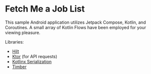 # Fetch Me a Job List

This sample Android application utilizes Jetpack Compose, Kotlin, and Coroutines. A small array of Kotlin Flows have been employed for your viewing pleasure.

Libraries:
* [Hilt](https://dagger.dev/hilt/)
* [Ktor](https://ktor.io/docs/client-create-new-application.html) (for API requests)
* [Kotlinx Serialization](https://kotlinlang.org/docs/serialization.html)
* [Timber](https://github.com/JakeWharton/timber)
